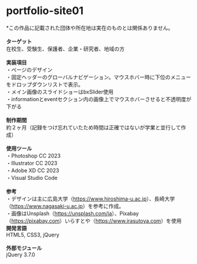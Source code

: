 # portfolio-site01
*この作品に記載された団体や所在地は実在のものとは関係ありません。<br>
<br>
<b>ターゲット</b><br>
在校生、受験生、保護者、企業・研究者、地域の方<br>
<br>
<b>実装項目</b><br>
・ページのデザイン<br>
・固定ヘッダーのグローバルナビゲーション。マウスホバー時に下位のメニューをドロップダウンリストで表示。<br>
・メイン画像のスライドショーはbxSlider使用<br>
・informationとeventセクション内の画像上でマウスホバーさせると不透明度が下がる<br>
<br>
<b>制作期間</b><br>
約２ヶ月（記録をつけ忘れていたため時間は正確ではないが学業と並行して作成）<br>
<br>
<b>使用ツール</b><br>
・Photoshop CC 2023<br>
・Illustrator CC 2023<br>
・Adobe XD CC 2023<br>
・Visual Studio Code<br>
<br>
<b>参考</b><br>
・デザインは主に広島大学（<a href="https://www.hiroshima-u.ac.jp">https://www.hiroshima-u.ac.jp</a>）、長崎大学（<a href="https://www.nagasaki-u.ac.jp">https://www.nagasaki-u.ac.jp</a>）を参考に作成。<br>
・画像はUnsplash（<a href="https://unsplash.com/ja">https://unsplash.com/ja</a>）、Pixabay（<a href="https://pixabay.com">https://pixabay.com</a>）いらすとや（<a href ="https://www.irasutoya.com">https://www.irasutoya.com</a>）を使用
<br>
<b>開発言語</b><br>
HTML5, CSS3, jQuery<br>
<br>
<b>外部モジュール</b><br>
jQuery 3.7.0
